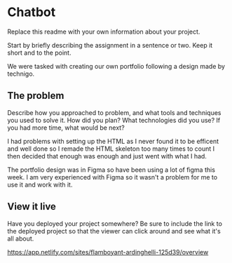 # Chatbot

Replace this readme with your own information about your project.

Start by briefly describing the assignment in a sentence or two. Keep it short and to the point.

We were tasked with creating our own portfolio following a design made by technigo.

## The problem
Describe how you approached to problem, and what tools and techniques you used to solve it. How did you plan? What technologies did you use? If you had more time, what would be next?

I had problems with setting up the HTML as I never found it to be efficent and well done so I remade the HTML skeleton too many times to count I then decided that enough was enough and just went with what I had.

The portfolio design was in Figma so have been using a lot of figma this week. I am very experienced with Figma so it wasn't a problem for me to use it and work with it.





## View it live
Have you deployed your project somewhere? Be sure to include the link to the deployed project so that the viewer can click around and see what it's all about.


https://app.netlify.com/sites/flamboyant-ardinghelli-125d39/overview
